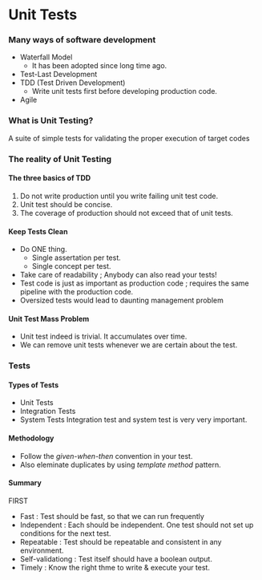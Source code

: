 # Unit Tests

### Many ways of software development
- Waterfall Model
  - It has been adopted since long time ago.
- Test-Last Development
- TDD (Test Driven Development)
  - Write unit tests first before developing production code.
- Agile

### What is Unit Testing?
A suite of simple tests for validating the proper execution of target codes

### The reality of Unit Testing

#### The three basics of TDD
1. Do not write production until you write failing unit test code.
2. Unit test should be concise.
3. The coverage of production should not exceed that of unit tests.

#### Keep Tests Clean
- Do ONE thing. 
  - Single assertation per test.
  - Single concept per test.
- Take care of readability ; Anybody can also read your tests!
- Test code is just as important as production code ; requires the same pipeline with the production code.
- Oversized tests would lead to daunting management problem

#### Unit Test Mass Problem
- Unit test indeed is trivial. It accumulates over time.
- We can remove unit tests whenever we are certain about the test.

### Tests

#### Types of Tests
- Unit Tests
- Integration Tests
- System Tests
Integration test and system test is very very important.

#### Methodology
- Follow the *given-when-then* convention in your test.
- Also eleminate duplicates by using *template method* pattern.

#### Summary

FIRST
- Fast : Test should be fast, so that we can run frequently
- Independent : Each should be independent. One test should not set up conditions for the next test.
- Repeatable : Test should be repeatable and consistent in any environment.
- Self-validationg : Test itself should have a boolean output.
- Timely : Know the right thme to write & execute your test.

